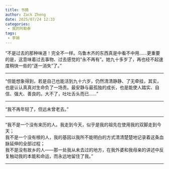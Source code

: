 ```yaml
---
title: 书摘
author: Zack Zheng
date: 2025/07/24 12:33
categories:
 - 我的阿勒泰
tags:
 - 李娟
---
```


“不是过去的那种味道！完全不一样。乌鲁木齐的东西真是中看不中用……更重要的是，这意味着过去事物、过去感觉的“永不再有”。她九十多岁了，再也经不起速度稍快一些的“逐一消失”了。”

--------------------------------------------

“但能想象得到，若是自己也能活到九十六岁，仍然清清静静、了无牵挂，其实，也是认认真真对生命负了一场责。最安静与最孤独的成长，也是能使人踏实、自信、强大、善良的。大不了，吐吐舌头而已……”

--------------------------------------------

“我不再年轻了，但远未曾老去。”

--------------------------------------------

“我不是一个没有来历的人。我走到今天，似乎是我的祖先在使用我的双脚走到今天；    
我不是一个没有根的人，我的基因以我所不能明白的方式清清楚楚地记录着这条血脉延伸的全部过程；     
我不是没有故乡的人——那一处我从未去过的地方，在我外婆和我母亲的讲述中反复触动我的本能和命运，而永远地留住了我。”     

--------------------------------------------
